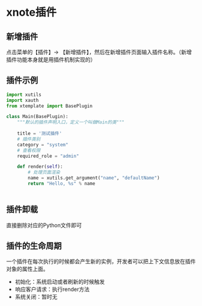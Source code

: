 # xnote插件

## 新增插件

点击菜单的【插件】-> 【新增插件】，然后在新增插件页面输入插件名称。（新增插件功能本身就是用插件机制实现的）

## 插件示例

```python
import xutils
import xauth
from xtemplate import BasePlugin

class Main(BasePlugin):
    """默认的插件声明入口，定义一个叫做Main的类"""
    
    title = '测试插件'
    # 插件类别
    category = "system"
    # 查看权限
    required_role = "admin"

    def render(self):
        # 处理页面渲染
        name = xutils.get_argument("name", "defaultName")
        return "Hello, %s" % name
    
```

## 插件卸载

直接删除对应的Python文件即可

## 插件的生命周期

一个插件在每次执行的时候都会产生新的实例，开发者可以把上下文信息放在插件对象的属性上面。

- 初始化：系统启动或者刷新的时候触发
- 响应客户请求：执行render方法
- 系统关闭：暂时无